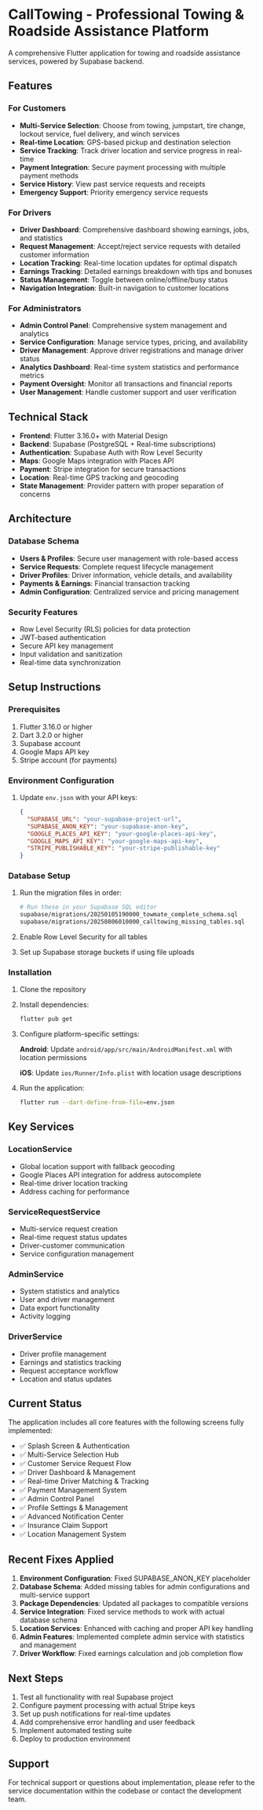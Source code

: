 # CallTowing - Professional Towing & Roadside Assistance Platform

A comprehensive Flutter application for towing and roadside assistance services, powered by Supabase backend.

## Features

### For Customers
- **Multi-Service Selection**: Choose from towing, jumpstart, tire change, lockout service, fuel delivery, and winch services
- **Real-time Location**: GPS-based pickup and destination selection
- **Service Tracking**: Track driver location and service progress in real-time
- **Payment Integration**: Secure payment processing with multiple payment methods
- **Service History**: View past service requests and receipts
- **Emergency Support**: Priority emergency service requests

### For Drivers
- **Driver Dashboard**: Comprehensive dashboard showing earnings, jobs, and statistics
- **Request Management**: Accept/reject service requests with detailed customer information
- **Location Tracking**: Real-time location updates for optimal dispatch
- **Earnings Tracking**: Detailed earnings breakdown with tips and bonuses
- **Status Management**: Toggle between online/offline/busy status
- **Navigation Integration**: Built-in navigation to customer locations

### For Administrators
- **Admin Control Panel**: Comprehensive system management and analytics
- **Service Configuration**: Manage service types, pricing, and availability
- **Driver Management**: Approve driver registrations and manage driver status
- **Analytics Dashboard**: Real-time system statistics and performance metrics
- **Payment Oversight**: Monitor all transactions and financial reports
- **User Management**: Handle customer support and user verification

## Technical Stack

- **Frontend**: Flutter 3.16.0+ with Material Design
- **Backend**: Supabase (PostgreSQL + Real-time subscriptions)
- **Authentication**: Supabase Auth with Row Level Security
- **Maps**: Google Maps integration with Places API
- **Payment**: Stripe integration for secure transactions
- **Location**: Real-time GPS tracking and geocoding
- **State Management**: Provider pattern with proper separation of concerns

## Architecture

### Database Schema
- **Users & Profiles**: Secure user management with role-based access
- **Service Requests**: Complete request lifecycle management
- **Driver Profiles**: Driver information, vehicle details, and availability
- **Payments & Earnings**: Financial transaction tracking
- **Admin Configuration**: Centralized service and pricing management

### Security Features
- Row Level Security (RLS) policies for data protection
- JWT-based authentication
- Secure API key management
- Input validation and sanitization
- Real-time data synchronization

## Setup Instructions

### Prerequisites
1. Flutter 3.16.0 or higher
2. Dart 3.2.0 or higher
3. Supabase account
4. Google Maps API key
5. Stripe account (for payments)

### Environment Configuration
1. Update `env.json` with your API keys:
   ```json
   {
     "SUPABASE_URL": "your-supabase-project-url",
     "SUPABASE_ANON_KEY": "your-supabase-anon-key",
     "GOOGLE_PLACES_API_KEY": "your-google-places-api-key",
     "GOOGLE_MAPS_API_KEY": "your-google-maps-api-key",
     "STRIPE_PUBLISHABLE_KEY": "your-stripe-publishable-key"
   }
   ```

### Database Setup
1. Run the migration files in order:
   ```bash
   # Run these in your Supabase SQL editor
   supabase/migrations/20250105190000_towmate_complete_schema.sql
   supabase/migrations/20250806010000_calltowing_missing_tables.sql
   ```

2. Enable Row Level Security for all tables
3. Set up Supabase storage buckets if using file uploads

### Installation
1. Clone the repository
2. Install dependencies:
   ```bash
   flutter pub get
   ```

3. Configure platform-specific settings:
   
   **Android**: Update `android/app/src/main/AndroidManifest.xml` with location permissions
   
   **iOS**: Update `ios/Runner/Info.plist` with location usage descriptions

4. Run the application:
   ```bash
   flutter run --dart-define-from-file=env.json
   ```

## Key Services

### LocationService
- Global location support with fallback geocoding
- Google Places API integration for address autocomplete  
- Real-time driver location tracking
- Address caching for performance

### ServiceRequestService  
- Multi-service request creation
- Real-time request status updates
- Driver-customer communication
- Service configuration management

### AdminService
- System statistics and analytics
- User and driver management
- Data export functionality
- Activity logging

### DriverService
- Driver profile management
- Earnings and statistics tracking
- Request acceptance workflow
- Location and status updates

## Current Status

The application includes all core features with the following screens fully implemented:
- ✅ Splash Screen & Authentication
- ✅ Multi-Service Selection Hub  
- ✅ Customer Service Request Flow
- ✅ Driver Dashboard & Management
- ✅ Real-time Driver Matching & Tracking
- ✅ Payment Management System
- ✅ Admin Control Panel
- ✅ Profile Settings & Management
- ✅ Advanced Notification Center
- ✅ Insurance Claim Support
- ✅ Location Management System

## Recent Fixes Applied

1. **Environment Configuration**: Fixed SUPABASE_ANON_KEY placeholder
2. **Database Schema**: Added missing tables for admin configurations and multi-service support
3. **Package Dependencies**: Updated all packages to compatible versions
4. **Service Integration**: Fixed service methods to work with actual database schema
5. **Location Services**: Enhanced with caching and proper API key handling
6. **Admin Features**: Implemented complete admin service with statistics and management
7. **Driver Workflow**: Fixed earnings calculation and job completion flow

## Next Steps

1. Test all functionality with real Supabase project
2. Configure payment processing with actual Stripe keys
3. Set up push notifications for real-time updates
4. Add comprehensive error handling and user feedback
5. Implement automated testing suite
6. Deploy to production environment

## Support

For technical support or questions about implementation, please refer to the service documentation within the codebase or contact the development team.